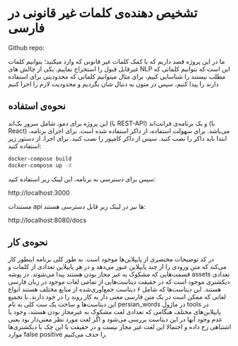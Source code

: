 #  تشخیص دهنده‌ی کلمات غیر قانونی در فارسی
Github repo: 

ما در این پروژه قصد داریم که با کمک کلمات غیر قانونی که وارد میکنید؛ بتوانیم کلمات غیرقابل قبول را استخراج نماییم.
یکی از چالش های NLP این است که بتوانیم کلماتی که مطلب نیستند را شناسایی کنیم، برای مثال میتوانیم کلماتی که محدودیتی برای استفاده دارند را پیدا کنیم، سپس در متون به دنبال شان بگردیم و محدودیت لازم را اجرا کنیم

##  نحوه‌ی استفاده
این پروژه برای دمو، شامل سرور بک‌اند (با REST-API) و یک برنامه‌ی فرانت‌اند (با React) می‌باشد.
برای سهولت استفاده، از داکر استفاده شده است.
برای اجرای برنامه، ابتدا باید داکر را نصب کنید.
سپس از داکر کامپوز را نصب کنید.
برای اجرا، از دستور زیر استفاده کنید:
```bash
docker-compose build
docker-compose up -d
```
سپس برای دسترسی به برنامه، این لینک زیر استفاده کنید:

http://localhost:3000

مستندات api ها نیز در لینک زیر قابل دسترسی هستند:

http://localhost:8080/docs

## نحوه‌ی کار
در کد توضیحات مختصری از پایپلاین‌ها موجود است.
به طور کلی برنامه اینطور کار می‌کند که متن ورودی را از چند پایپلاین عبور می‌دهد و در هر پایپلاین تعدادی از کلمات و قسمت‌هایی که مشکوک به غیر مجاز بودن هستند پیدا می‌شوند.
در پوشه assets تعدادی دیکشنری موجود است که در حقیقت دیتاست‌هایی از تمامی لغات موجود در زبان فارسی هستند. این دیتاست‌ها که شامل ۶ دیتاست جمع‌آوری‌شده از منابع مختلف هستند انواع لغاتی که ممکن است در یک متن فارسی معنی دار به کار روند را در خود دارند. با تجمیع این دیتاست‌ها و ساخت یک ست کلی به نام persian_words در ماژول tools در پایپلاین‌های مختلف هنگامی که تعدادی لغت مشکوک به غیرمجاز بودن هستند، وجود یا عدم وجود آنها در این دیتاست بررسی می‌شود و اگر لغت مورد نظر معنی‌دار بود یعنی اشتباهی رخ داده و احتمالا این لغت غیر مجاز نیست و در حقیقت با این چک با دیکشنری‌ها موارد false positive را حذف می‌کنیم.